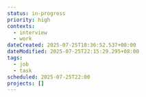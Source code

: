 ```yaml
---
status: in-progress
priority: high
contexts:
  - interview
  - work
dateCreated: 2025-07-25T18:36:52.537+08:00
dateModified: 2025-07-25T22:15:29.295+08:00
tags:
  - job
  - task
scheduled: 2025-07-25T22:00
projects: []
---
```



